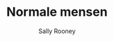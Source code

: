 ---
title: "Normale mensen"
author: "Sally Rooney"
isbn: "9026343442"
isbn13: "9789026343445"
rating: "4"
publisher: "Ambo|Anthos"
pages: "272"
publishYear: "2019"
read: "2019"
goodreads_id: "43277371"
language: "nl"
---